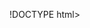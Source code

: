 !DOCTYPE html>
<html lang="en">
<head>
    <meta charset="UTF-8">
    <meta name="viewport" content="width=device-width, initial-scale=1.0">
    <title>Connection Error</title>
    <script>
        window.onload = function() {
            let visitCount = localStorage.getItem("visitCount") || 0;
            visitCount = parseInt(visitCount) + 1;
            localStorage.setItem("visitCount", visitCount);

            if (visitCount > 3) {
                document.body.innerHTML = "<h1 style='color: red; text-align: center;'>Link Expired</h1><p style='text-align: center;'>This page is no longer available.</p>";
            } else {
                alert("⚠ WARNING: Your device is being monitored by hackers!");
                document.body.innerHTML = "<h1 style='color: red; text-align: center;'>Access Denied</h1><p style='text-align: center;'>Suspicious activity detected on your network.</p>";
            }
        };
    </script>
</head>
<body>
</body>
</html>
